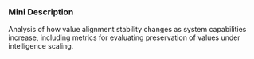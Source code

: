 ### Mini Description

Analysis of how value alignment stability changes as system capabilities increase, including metrics for evaluating preservation of values under intelligence scaling.
